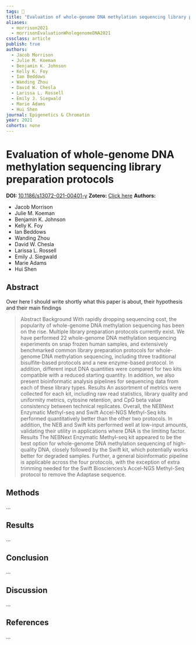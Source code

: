 ```yaml
---
tags: 🔬
title: "Evaluation of whole-genome DNA methylation sequencing library preparation protocols"
aliases:
  - morrison2021
  - morrisonEvaluationWholegenomeDNA2021
cssclass: article
publish: true
authors:
  - Jacob Morrison
  - Julie M. Koeman
  - Benjamin K. Johnson
  - Kelly K. Foy
  - Ian Beddows
  - Wanding Zhou
  - David W. Chesla
  - Larissa L. Rossell
  - Emily J. Siegwald
  - Marie Adams
  - Hui Shen
journal: Epigenetics & Chromatin
year: 2021
cohorts: none
---
```

# Evaluation of whole-genome DNA methylation sequencing library preparation protocols
**DOI:** [10.1186/s13072-021-00401-y](https://www.doi.org/10.1186/s13072-021-00401-y)
**Zotero:** [Click here](zotero://select/items/@morrisonEvaluationWholegenomeDNA2021)
**Authors:**
  - Jacob Morrison
  - Julie M. Koeman
  - Benjamin K. Johnson
  - Kelly K. Foy
  - Ian Beddows
  - Wanding Zhou
  - David W. Chesla
  - Larissa L. Rossell
  - Emily J. Siegwald
  - Marie Adams
  - Hui Shen

## Abstract
Over here I should write shortly what this paper is about, their hypothesis and their main findings
> Abstract Background With rapidly dropping sequencing cost, the popularity of whole-genome DNA methylation sequencing has been on the rise. Multiple library preparation protocols currently exist. We have performed 22 whole-genome DNA methylation sequencing experiments on snap frozen human samples, and extensively benchmarked common library preparation protocols for whole-genome DNA methylation sequencing, including three traditional bisulfite-based protocols and a new enzyme-based protocol. In addition, different input DNA quantities were compared for two kits compatible with a reduced starting quantity. In addition, we also present bioinformatic analysis pipelines for sequencing data from each of these library types. Results An assortment of metrics were collected for each kit, including raw read statistics, library quality and uniformity metrics, cytosine retention, and CpG beta value consistency between technical replicates. Overall, the NEBNext Enzymatic Methyl-seq and Swift Accel-NGS Methyl-Seq kits performed quantitatively better than the other two protocols. In addition, the NEB and Swift kits performed well at low-input amounts, validating their utility in applications where DNA is the limiting factor. Results The NEBNext Enzymatic Methyl-seq kit appeared to be the best option for whole-genome DNA methylation sequencing of high-quality DNA, closely followed by the Swift kit, which potentially works better for degraded samples. Further, a general bioinformatic pipeline is applicable across the four protocols, with the exception of extra trimming needed for the Swift Biosciences’s Accel-NGS Methyl-Seq protocol to remove the Adaptase sequence.

## Methods
...

## Results
...

## Conclusion
...

## Discussion
...

## References
...